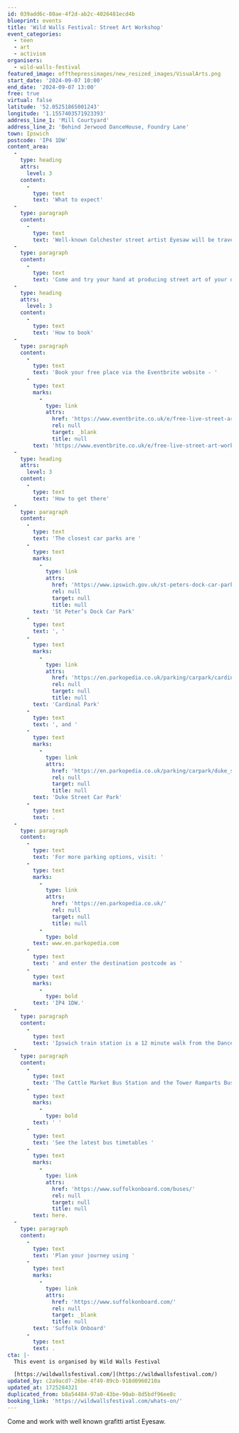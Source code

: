 ```yaml
---
id: 039add6c-80ae-4f2d-ab2c-4026481ecd4b
blueprint: events
title: 'Wild Walls Festival: Street Art Workshop'
event_categories:
  - teen
  - art
  - activism
organisers:
  - wild-walls-festival
featured_image: offthepressimages/new_resized_images/VisualArts.png
start_date: '2024-09-07 10:00'
end_date: '2024-09-07 13:00'
free: true
virtual: false
latitude: '52.05251865001243'
longitude: '1.1557403571923393'
address_line_1: 'Mill Courtyard'
address_line_2: 'Behind Jerwood DanceHouse, Foundry Lane'
town: Ipswich
postcode: 'IP4 1DW'
content_area:
  -
    type: heading
    attrs:
      level: 3
    content:
      -
        type: text
        text: 'What to expect'
  -
    type: paragraph
    content:
      -
        type: text
        text: 'Well-known Colchester street artist Eyesaw will be travelling into the neighbouring county to join the Ipswich Wild Walls Festival.'
  -
    type: paragraph
    content:
      -
        type: text
        text: 'Come and try your hand at producing street art of your own. All equipment will be provided and everyone is welcome to come and join in the fun. Free food and refreshments provided.'
  -
    type: heading
    attrs:
      level: 3
    content:
      -
        type: text
        text: 'How to book'
  -
    type: paragraph
    content:
      -
        type: text
        text: 'Book your free place via the Eventbrite website - '
      -
        type: text
        marks:
          -
            type: link
            attrs:
              href: 'https://www.eventbrite.co.uk/e/free-live-street-art-workshops-with-eyesaw-tickets-1006690607707?aff=ebdsoporgprofile'
              rel: null
              target: _blank
              title: null
        text: 'https://www.eventbrite.co.uk/e/free-live-street-art-workshops-with-eyesaw-tickets-1006690607707?aff=ebdsoporgprofile'
  -
    type: heading
    attrs:
      level: 3
    content:
      -
        type: text
        text: 'How to get there'
  -
    type: paragraph
    content:
      -
        type: text
        text: 'The closest car parks are '
      -
        type: text
        marks:
          -
            type: link
            attrs:
              href: 'https://www.ipswich.gov.uk/st-peters-dock-car-park'
              rel: null
              target: null
              title: null
        text: 'St Peter’s Dock Car Park'
      -
        type: text
        text: ', '
      -
        type: text
        marks:
          -
            type: link
            attrs:
              href: 'https://en.parkopedia.co.uk/parking/carpark/cardinal_park/ip1/ipswich/?arriving=202403071500&leaving=202403071700'
              rel: null
              target: null
              title: null
        text: 'Cardinal Park'
      -
        type: text
        text: ', and '
      -
        type: text
        marks:
          -
            type: link
            attrs:
              href: 'https://en.parkopedia.co.uk/parking/carpark/duke_street-2/ip3/ipswich/?arriving=202403071500&leaving=202403071700'
              rel: null
              target: null
              title: null
        text: 'Duke Street Car Park'
      -
        type: text
        text: .
  -
    type: paragraph
    content:
      -
        type: text
        text: 'For more parking options, visit: '
      -
        type: text
        marks:
          -
            type: link
            attrs:
              href: 'https://en.parkopedia.co.uk/'
              rel: null
              target: null
              title: null
          -
            type: bold
        text: www.en.parkopedia.com
      -
        type: text
        text: ' and enter the destination postcode as '
      -
        type: text
        marks:
          -
            type: bold
        text: 'IP4 1DW.'
  -
    type: paragraph
    content:
      -
        type: text
        text: 'Ipswich train station is a 12 minute walk from the DanceHouse.'
  -
    type: paragraph
    content:
      -
        type: text
        text: 'The Cattle Market Bus Station and the Tower Ramparts Bus Station are within 15 minutes’ walk and buses run frequently.'
      -
        type: text
        marks:
          -
            type: bold
        text: ' '
      -
        type: text
        text: 'See the latest bus timetables '
      -
        type: text
        marks:
          -
            type: link
            attrs:
              href: 'https://www.suffolkonboard.com/buses/'
              rel: null
              target: null
              title: null
        text: here.
  -
    type: paragraph
    content:
      -
        type: text
        text: 'Plan your journey using '
      -
        type: text
        marks:
          -
            type: link
            attrs:
              href: 'https://www.suffolkonboard.com/'
              rel: null
              target: _blank
              title: null
        text: 'Suffolk Onboard'
      -
        type: text
        text: .
cta: |-
  This event is organised by Wild Walls Festival

  [https://wildwallsfestival.com/](https://wildwallsfestival.com/)
updated_by: c2a9acd7-26be-4f49-89cb-918d0960210a
updated_at: 1725284321
duplicated_from: b8a54484-97a0-43be-90ab-8d5bdf96ee8c
booking_link: 'https://wildwallsfestival.com/whats-on/'
---
```

Come and work with well known grafitti artist Eyesaw.
